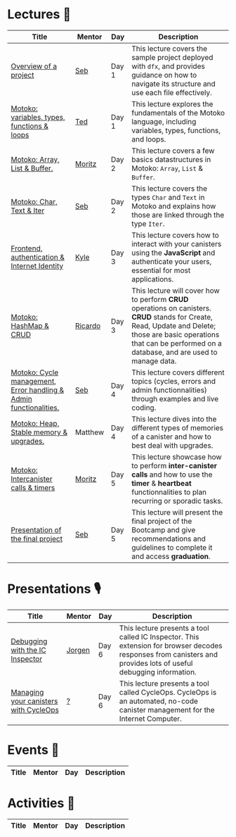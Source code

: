 # Lectures 🍿
| Title | Mentor | Day  | Description |
|-----------------|-----------------|-----------------|-----------------|
|  <a href="https://youtu.be/wHLprUTVPPA" target="_blank"> Overview of a project </a> | <a href="https://twitter.com/seb_icp" target="_blank"> Seb  </a> | Day 1  | This lecture covers the sample project deployed with `dfx`, and provides guidance on how to navigate its structure and use each file effectively.
|  <a href="https://www.youtube.com/watch?v=E3KGcXogeKs" target="_blank"> Motoko: variables, types, functions & loops </a> | <a href="https://twitter.com/tedreinhardt" target="_blank"> Ted </a>  | Day 1 |This lecture explores the fundamentals of the Motoko language, including variables, types, functions, and loops.
|  <a href="https://youtu.be/QfOgBEwHoNs" target="_blank"> Motoko: Array, List & Buffer. </a> | <a href="https://twitter.com/cryptoschindler" target="_blank"> Moritz </a> | Day 2 | This lecture covers a few basics datastructures in Motoko: `Array`, `List` & `Buffer`. 
|  <a href="https://www.youtube.com/watch?v=l-NITyRki_s" target="_blank"> Motoko: Char, Text & Iter </a> | <a href="https://twitter.com/seb_icp" target="_blank"> Seb </a> | Day 2 | This lecture covers the types `Char` and `Text` in Motoko and explains how those are linked through the type `Iter`.
|  <a href="https://youtu.be/LRGGyvGnT18" target="_blank"> Frontend, authentication & Internet Identity </a> | <a href="ttps://twitter.com/samlinux" target="_blank"> Kyle </a> | Day 3 | This lecture covers how to interact with your canisters using the **JavaScript** and authenticate your users, essential for most applications.
|  <a href="https://www.youtube.com/watch?v=jMmex4Sxhqg" target="_blank"> Motoko: HashMap & CRUD </a> | <a href="https://twitter.com/CapuzR" target="_blank"> Ricardo </a> | Day 3 | This lecture will cover how to perform **CRUD** operations on canisters. **CRUD** stands for Create, Read, Update and Delete; those are basic operations that can be performed on a database, and are used to manage data.
|  <a href="https://www.youtube.com/watch?v=TxhjkuLCiDM" target="_blank"> Motoko: Cycle management, Error handling & Admin functionalities. </a> | <a href="ttps://twitter.com/seb_icp^" target="_blank"> Seb </a> | Day 4 | This lecture covers different topics (cycles, errors and admin functionnalities) through examples and live coding.
|  <a href="https://youtu.be/LRGGyvGnT18" target="_blank"> Motoko: Heap, Stable memory & upgrades. </a> | Matthew | Day 4 | This lecture dives into the different types of memories of a canister and how to best deal with upgrades.
|  <a href="https://youtu.be/IWWcnPj1Dfo" target="_blank">Motoko: Intercanister calls & timers </a> | <a href="https://twitter.com/cryptoschindler" target="_blank"> Moritz </a> | Day 5 | This lecture showcase how to perform **inter-canister calls** and how to use the **timer** & **heartbeat** functionnalities to plan recurring or sporadic tasks.
|  <a href="https://youtu.be/tyxpMhrTCck" target="_blank"> Presentation of the final project </a> | <a href="https://twitter.com/seb_icp" target="_blank"> Seb </a> | Day 5 | This lecture will present the final project of the Bootcamp and give recommendations and guidelines to complete it and access **graduation**.

# Presentations 🎙️
| Title | Mentor | Day  | Description |
|-----------------|-----------------|-----------------|-----------------|
|  <a href="https://youtu.be/iBaLmHiTrOQ" target="_blank">  Debugging with the IC Inspector </a> | <a href="https://twitter.com/Jorgenbuilder" target="_blank"> Jorgen | Day 6 | This lecture presents a tool called IC Inspector. This extension for browser decodes responses from canisters and provides lots of useful debugging information.
|  <a href="https://youtu.be/iBaLmHiTrOQ" target="_blank">  Managing your canisters with CycleOps </a> | <a href="" target="_blank"> ? | Day 6 | This lecture presents a tool called CycleOps. CycleOps is an automated, no-code canister management for the Internet Computer.

# Events 🎉
| Title | Mentor | Day  | Description |
|-----------------|-----------------|-----------------|-----------------|


# Activities 🤹
| Title | Mentor | Day  | Description |
|-----------------|-----------------|-----------------|-----------------|
